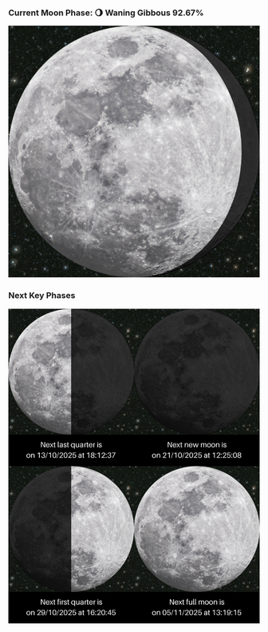 ### Current Moon Phase: 🌖 Waning Gibbous 92.67%
![Moon Phase](moonphase.png)
### Next Key Phases
![Gallery](gallery.png)